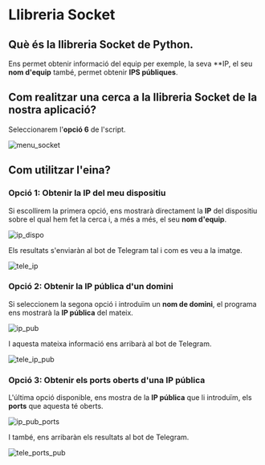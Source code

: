 # Llibreria Socket

## Què és la llibreria Socket de Python.

Ens permet obtenir informació del equip per exemple, la seva **IP, el seu **nom d'equip** també, permet obtenir **IPS públiques**.

## Com realitzar una cerca a la llibreria Socket de la nostra aplicació?

Seleccionarem l'**opció 6** de l'script.

![menu_socket](https://user-images.githubusercontent.com/92753159/169514443-1298ca18-a22c-4279-992b-fc38ca0b4632.png)

## Com utilitzar l'eina?

### Opció 1: Obtenir la IP del meu dispositiu

Si escollirem la primera opció, ens mostrarà directament la **IP** del dispositiu sobre el qual hem fet la cerca i, a més a més, el seu **nom d'equip**.

![ip_dispo](https://user-images.githubusercontent.com/92753159/169514509-9c40aae2-aa58-437a-aa39-80b3b5dae070.png)

Els resultats s'enviaràn al bot de Telegram tal i com es veu a la imatge.

![tele_ip](https://user-images.githubusercontent.com/92753159/169514576-cf36fb89-d240-4ba9-a344-71b2b0b8bfe0.png)

### Opció 2: Obtenir la IP pública d'un domini

Si seleccionem la segona opció i introduïm un **nom de domini**, el programa ens mostrarà la **IP pública** del mateix.

![ip_pub](https://user-images.githubusercontent.com/92753159/169514531-3d8a9a67-1d5c-40de-b223-91fc4907106f.png)

I aquesta mateixa informació ens arribarà al bot de Telegram.

![tele_ip_pub](https://user-images.githubusercontent.com/92753159/169514608-d8e5cbe2-fb72-43ee-af95-f306e99629ab.png)

### Opció 3: Obtenir els ports oberts d'una IP pública

L'última opció disponible, ens mostra de la **IP pública** que li introduïm, els **ports** que aquesta té oberts.

![ip_pub_ports](https://user-images.githubusercontent.com/92753159/169514537-7f991563-52c3-4062-a88e-aa19f326da32.png)

I també, ens arribaràn els resultats al bot de Telegram.

![tele_ports_pub](https://user-images.githubusercontent.com/92753159/169514614-f517d961-e002-44b1-afe3-a5c7afd27f1f.png)
